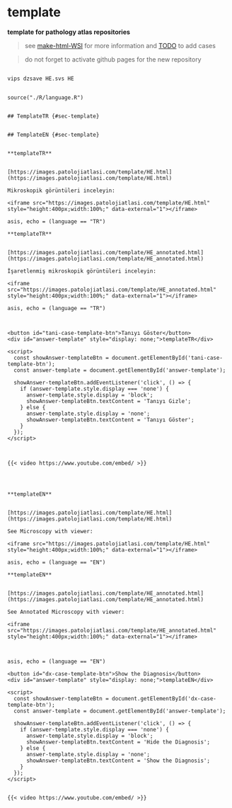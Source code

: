 # template



**template for pathology atlas repositories**




> see [make-html-WSI](https://github.com/pathologyatlas/make-html-WSI) for more information and [TODO](https://github.com/pathologyatlas/TODO) to add cases




> do not forget to activate github pages for the new repository




```zsh

vips dzsave HE.svs HE

```




```{r language template, echo=FALSE, include=TRUE}

source("./R/language.R")

```




```{asis, echo = (language == "TR")}

## TemplateTR {#sec-template}

```




```{asis, echo = (language == "EN")}

## TemplateEN {#sec-template}

```




```{asis, echo = (language == "TR")}

**templateTR**


[https://images.patolojiatlasi.com/template/HE.html](https://images.patolojiatlasi.com/template/HE.html)

Mikroskopik görüntüleri inceleyin:

<iframe src="https://images.patolojiatlasi.com/template/HE.html" style="height:400px;width:100%;" data-external="1"></iframe>

```

```{comment} 
asis, echo = (language == "TR")

**templateTR**


[https://images.patolojiatlasi.com/template/HE_annotated.html](https://images.patolojiatlasi.com/template/HE_annotated.html)

İşaretlenmiş mikroskopik görüntüleri inceleyin:

<iframe src="https://images.patolojiatlasi.com/template/HE_annotated.html" style="height:400px;width:100%;" data-external="1"></iframe>

```



```{comment}
asis, echo = (language == "TR")



<button id="tani-case-template-btn">Tanıyı Göster</button>
<div id="answer-template" style="display: none;">templateTR</div>

<script>
  const showAnswer-templateBtn = document.getElementById('tani-case-template-btn');
  const answer-template = document.getElementById('answer-template');

  showAnswer-templateBtn.addEventListener('click', () => {
    if (answer-template.style.display === 'none') {
      answer-template.style.display = 'block';
      showAnswer-templateBtn.textContent = 'Tanıyı Gizle';
    } else {
      answer-template.style.display = 'none';
      showAnswer-templateBtn.textContent = 'Tanıyı Göster';
    }
  });
</script>



{{< video https://www.youtube.com/embed/ >}}



```



```{asis, echo = (language == "EN")}

**templateEN**


[https://images.patolojiatlasi.com/template/HE.html](https://images.patolojiatlasi.com/template/HE.html)

See Microscopy with viewer: 

<iframe src="https://images.patolojiatlasi.com/template/HE.html" style="height:400px;width:100%;" data-external="1"></iframe>

```


```{comment}
asis, echo = (language == "EN")

**templateEN**


[https://images.patolojiatlasi.com/template/HE_annotated.html](https://images.patolojiatlasi.com/template/HE_annotated.html)

See Annotated Microscopy with viewer: 

<iframe src="https://images.patolojiatlasi.com/template/HE_annotated.html" style="height:400px;width:100%;" data-external="1"></iframe>



```

```{comment}
asis, echo = (language == "EN")

<button id="dx-case-template-btn">Show the Diagnosis</button>
<div id="answer-template" style="display: none;">templateEN</div>

<script>
  const showAnswer-templateBtn = document.getElementById('dx-case-template-btn');
  const answer-template = document.getElementById('answer-template');

  showAnswer-templateBtn.addEventListener('click', () => {
    if (answer-template.style.display === 'none') {
      answer-template.style.display = 'block';
      showAnswer-templateBtn.textContent = 'Hide the Diagnosis';
    } else {
      answer-template.style.display = 'none';
      showAnswer-templateBtn.textContent = 'Show the Diagnosis';
    }
  });
</script>


{{< video https://www.youtube.com/embed/ >}}



```
